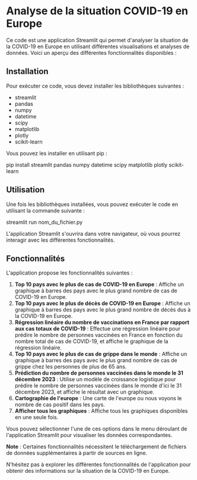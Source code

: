 # Analyse de la situation COVID-19 en Europe

Ce code est une application Streamlit qui permet d'analyser la situation de la COVID-19 en Europe en utilisant différentes visualisations et analyses de données. Voici un aperçu des différentes fonctionnalités disponibles :

## Installation

Pour exécuter ce code, vous devez installer les bibliothèques suivantes :

- streamlit
- pandas
- numpy
- datetime
- scipy
- matplotlib
- plotly
- scikit-learn

Vous pouvez les installer en utilisant pip :

pip install streamlit pandas numpy datetime scipy matplotlib plotly scikit-learn


## Utilisation

Une fois les bibliothèques installées, vous pouvez exécuter le code en utilisant la commande suivante :


streamlit run nom_du_fichier.py


L'application Streamlit s'ouvrira dans votre navigateur, où vous pourrez interagir avec les différentes fonctionnalités.

## Fonctionnalités

L'application propose les fonctionnalités suivantes :

1. **Top 10 pays avec le plus de cas de COVID-19 en Europe** : Affiche un graphique à barres des pays avec le plus grand nombre de cas de COVID-19 en Europe.
2. **Top 10 pays avec le plus de décès de COVID-19 en Europe** : Affiche un graphique à barres des pays avec le plus grand nombre de décès dus à la COVID-19 en Europe.
3. **Régression linéaire du nombre de vaccinations en France par rapport aux cas totaux de COVID-19** : Effectue une régression linéaire pour prédire le nombre de personnes vaccinées en France en fonction du nombre total de cas de COVID-19, et affiche le graphique de la régression linéaire.
4. **Top 10 pays avec le plus de cas de grippe dans le monde** : Affiche un graphique à barres des pays avec le plus grand nombre de cas de grippe chez les personnes de plus de 65 ans.
5. **Prédiction du nombre de personnes vaccinées dans le monde le 31 décembre 2023** : Utilise un modèle de croissance logistique pour prédire le nombre de personnes vaccinées dans le monde d'ici le 31 décembre 2023, et affiche le résultat avec un graphique.
6. **Cartographie de l'europe** : Une carte de l'europe ou nous voyons le nombre de cas positif dans les pays.
6. **Afficher tous les graphiques** : Affiche tous les graphiques disponibles en une seule fois.

Vous pouvez sélectionner l'une de ces options dans le menu déroulant de l'application Streamlit pour visualiser les données correspondantes.

**Note** : Certaines fonctionnalités nécessitent le téléchargement de fichiers de données supplémentaires à partir de sources en ligne.

N'hésitez pas à explorer les différentes fonctionnalités de l'application pour obtenir des informations sur la situation de la COVID-19 en Europe.
